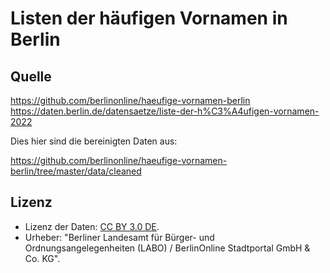 # Listen der häufigen Vornamen in Berlin #

## Quelle ##

https://github.com/berlinonline/haeufige-vornamen-berlin
https://daten.berlin.de/datensaetze/liste-der-h%C3%A4ufigen-vornamen-2022

Dies hier sind die bereinigten Daten aus:

https://github.com/berlinonline/haeufige-vornamen-berlin/tree/master/data/cleaned

## Lizenz ##

* Lizenz der Daten: [CC BY 3.0 DE](https://creativecommons.org/licenses/by/3.0/de/).
* Urheber: "Berliner Landesamt für Bürger- und Ordnungsangelegenheiten (LABO) / BerlinOnline Stadtportal GmbH & Co. KG".

